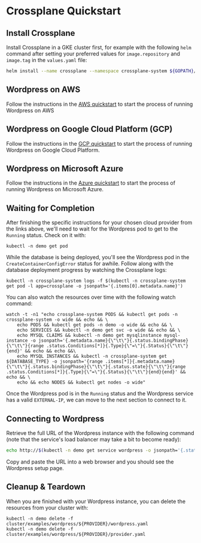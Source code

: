 # Crossplane Quickstart

## Install Crossplane

Install Crossplane in a GKE cluster first, for example with the following `helm` command after setting your preferred values for `image.repository` and `image.tag` in the `values.yaml` file:

```bash
helm install --name crossplane --namespace crossplane-system ${GOPATH}/src/github.com/crossplaneio/crossplane/cluster/charts/crossplane
```

## Wordpress on AWS 

Follow the instructions in the [AWS quickstart](quickstart-aws.md) to start the process of running Wordpress on AWS

## Wordpress on Google Cloud Platform (GCP)

Follow the instructions in the [GCP quickstart](quickstart-gcp.md) to start the process of running Wordpress on Google Cloud Platform.

## Wordpress on Microsoft Azure

Follow the instructions in the [Azure quickstart](quickstart-azure.md) to start the process of running Wordpress on Microsoft Azure.

## Waiting for Completion

After finishing the specific instructions for your chosen cloud provider from the links above, we'll need to wait for the Wordpress pod to get to the `Running` status. Check on it with:

```console
kubectl -n demo get pod
```

While the database is being deployed, you'll see the Wordpress pod in the `CreateContainerConfigError` status for awhile.
Follow along with the database deployment progress by watching the Crossplane logs:

```console
kubectl -n crossplane-system logs -f $(kubectl -n crossplane-system get pod -l app=crossplane -o jsonpath='{.items[0].metadata.name}')
```

You can also watch the resources over time with the following watch command:
```console
watch -t -n1 "echo crossplane-system PODS && kubectl get pods -n crossplane-system -o wide && echo && \
    echo PODS && kubectl get pods -n demo -o wide && echo && \
    echo SERVICES && kubectl -n demo get svc -o wide && echo && \
    echo MYSQL CLAIMS && kubectl -n demo get mysqlinstance mysql-instance -o jsonpath='{.metadata.name}{\"\t\"}{.status.bindingPhase}{\"\t\"}{range .status.Conditions[*]}{.Type}{\"=\"}{.Status}{\"\t\"}{end}' && echo && echo &&\
    echo MYSQL INSTANCES && kubectl -n crossplane-system get ${DATABASE_TYPE} -o jsonpath='{range .items[*]}{.metadata.name}{\"\t\"}{.status.bindingPhase}{\"\t\"}{.status.state}{\"\t\"}{range .status.Conditions[*]}{.Type}{\"=\"}{.Status}{\"\t\"}{end}{end}' && echo && \
    echo && echo NODES && kubectl get nodes -o wide"
```

Once the Wordpress pod is in the `Running` status and the Wordpress service has a valid `EXTERNAL-IP`, we can move to the next section to connect to it.

## Connecting to Wordpress

Retrieve the full URL of the Wordpress instance with the following command (note that the service's load balancer may take a bit to become ready):

```bash
echo http://$(kubectl -n demo get service wordpress -o jsonpath='{.status.loadBalancer.ingress[0].ip}')
```

Copy and paste the URL into a web browser and you should see the Wordpress setup page.

## Cleanup & Teardown

When you are finished with your Wordpress instance, you can delete the resources from your cluster with:

```console
kubectl -n demo delete -f cluster/examples/wordpress/${PROVIDER}/wordpress.yaml
kubectl -n demo delete -f cluster/examples/wordpress/${PROVIDER}/provider.yaml
```